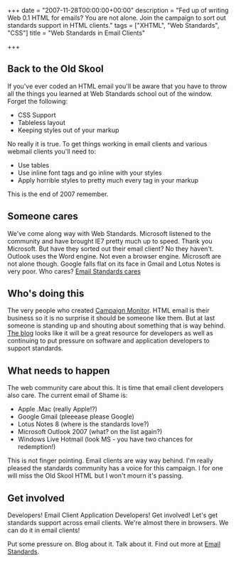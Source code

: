 +++
date = "2007-11-28T00:00:00+00:00"
description = "Fed up of writing Web 0.1 HTML for emails? You are not alone. Join the campaign to sort out standards support in HTML clients."
tags = ["XHTML", "Web Standards", "CSS"]
title = "Web Standards in Email Clients"

+++
## Back to the Old Skool

If you've ever coded an HTML email you'll be aware that you have to throw all the things you learned at Web Standards school out of the window. Forget the following:

*   CSS Support
*   Tableless layout
*   Keeping styles out of your markup

No really it is true. To get things working in email clients and various webmail clients you'll need to:

*   Use tables
*   Use inline font tags and go inline with your styles
*   Apply horrible styles to pretty much every tag in your markup

This is the end of 2007 remember.

## Someone cares

We've come along way with Web Standards. Microsoft listened to the community and have brought IE7 pretty much up to speed. Thank you Microsoft. But have they sorted out their email client? No they haven't. Outlook uses the Word engine. Not even a browser engine. Microsoft are not alone though. Google falls flat on its face in Gmail and Lotus Notes is very poor. Who cares? [Email Standards cares][1]

## Who's doing this

The very people who created [Campaign Monitor][2]. HTML email is their business so it is no surprise it should be someone like them. But at last someone is standing up and shouting about something that is way behind. [The blog][3] looks like it will be a great resource for developers as well as continuing to put pressure on software and application developers to support standards.

## What needs to happen

The web community care about this. It is time that email client developers also care. The current email of Shame is:

*   Apple .Mac (really Apple!?)
*   Google Gmail (pleeease please Google)
*   Lotus Notes 8 (where is the standards love?)
*   Microsoft Outlook 2007 (what? on the list again?)
*   Windows Live Hotmail (look MS - you have two chances for redemption!)

This is not finger pointing. Email clients are way way behind. I'm really pleased the standards community has a voice for this campaign. I for one will miss the Old Skool HTML but I won't mourn it's passing.

## Get involved

Developers! Email Client Application Developers! Get involved! Let's get standards support across email clients. We're almost there in browsers. We can do it in email clients!

Put some pressure on. Blog about it. Talk about it. Find out more at [Email Standards][1].

 [1]: http://www.email-standards.org/
 [2]: http://www.campaignmonitor.com/
 [3]: http://www.email-standards.org/blog/
